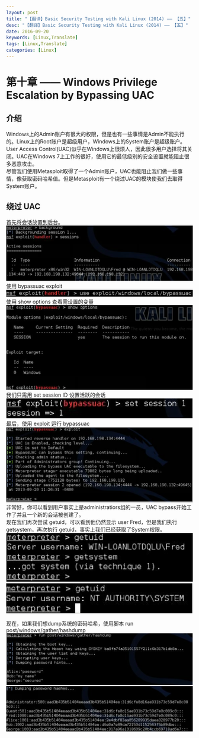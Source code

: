 ```yaml
---
layout: post
title: "【翻译】Basic Security Testing with Kali Linux (2014) —— 【五】"
desc: "【翻译】Basic Security Testing with Kali Linux (2014) —— 【五】"
date: 2016-09-20
keywords: [Linux,Translate]
tags: [Linux,Translate]
categories: [Linux]
---
```


# 第十章 —— Windows Privilege Escalation by Bypassing UAC

## 介绍

Windows上的Admin账户有很大的权限，但是也有一些事情是Admin不能执行的。Linux上的Root账户是超级用户，Windows上的System账户是超级账户。  
User Access Control(UAC)似乎在Windows上很烦人，因此很多用户选择将其关闭。UAC在Windows 7上工作的很好，使用它的最低级别的安全设置就能阻止很多恶意攻击。  
尽管我们使用Metasploit取得了一个Admin账户，UAC也能阻止我们做一些事情，像获取密码哈希值。但是Metasploit有一个绕过UAC的模块使我们去取得System账户。  

## 绕过 UAC

首先将会话放置到后台。  
![alt text](/../static/img/blog/BasicSecurity_5/0.png)  
使用 bypassuac exploit  
![alt text](/../static/img/blog/BasicSecurity_5/1.png)  
使用 show options 查看需设置的变量  
![alt text](/../static/img/blog/BasicSecurity_5/2.png)  
我们只需用 set session ID 设置活跃的会话  
![alt text](/../static/img/blog/BasicSecurity_5/3.png)  
最后，使用 exploit 运行 bypassuac  
![alt text](/../static/img/blog/BasicSecurity_5/4.png)  
非常好，你可以看到用户事实上是administratiors组的一员，UAC bypass开始工作了并且一个新的会话被创建了。  
现在我们再次尝试 getuid，可以看到他仍然显示 user Fred，但是我们执行 getsystem，再次执行 getuid，事实上我们已经获取了System权限。  
![alt text](/../static/img/blog/BasicSecurity_5/5.png)  
![alt text](/../static/img/blog/BasicSecurity_5/6.png)  

现在，如果我们想dump系统的密码哈希，使用脚本 run post/windows/gather/hashdump  
![alt text](/../static/img/blog/BasicSecurity_5/7.png)  
![alt text](/../static/img/blog/BasicSecurity_5/8.png)  
